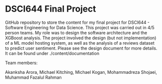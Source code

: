 # DSCI644 Final Project

GitHub repository to store the content for my final project for DSCI644 - Software Engineering for Data Science. This project was carried out in 4/5 person teams. My role was to design the software architecture and the XGBoost analysis. The project involved the design (but not implementation) of a ML model hosting system, as well as the analysis of a reviews dataset to predict user sentiment. Please see the design document for more details. It can be found under ./content/documentation

Team members:

Akanksha Arora, Michael Kitching, Michael Kogan, Mohammadreza Shojaei, Muhammad Fazalul Rahman
